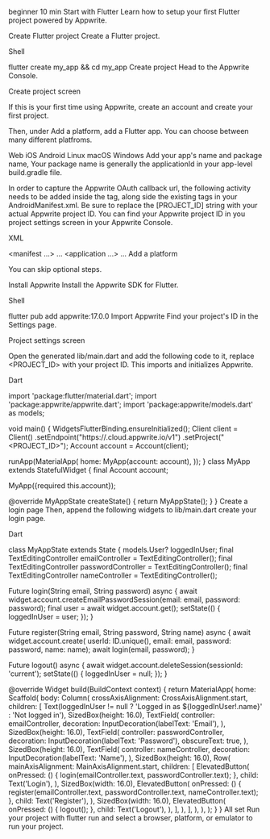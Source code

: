 beginner
10 min
Start with Flutter
Learn how to setup your first Flutter project powered by Appwrite.

Create Flutter project
Create a Flutter project.

Shell

flutter create my_app && cd my_app
Create project
Head to the Appwrite Console.

Create project screen

If this is your first time using Appwrite, create an account and create your first project.

Then, under Add a platform, add a Flutter app. You can choose between many different platfroms.

Web
iOS
Android
Linux
macOS
Windows
Add your app's name and package name, Your package name is generally the applicationId in your app-level build.gradle file.

In order to capture the Appwrite OAuth callback url, the following activity needs to be added inside the <application> tag, along side the existing <activity> tags in your AndroidManifest.xml. Be sure to replace the [PROJECT_ID] string with your actual Appwrite project ID. You can find your Appwrite project ID in you project settings screen in your Appwrite Console.

XML

<manifest ...>
  ...
  <application ...>
    ...
    <!-- Add this inside the `<application>` tag, along side the existing `<activity>` tags -->
    <activity android:name="com.linusu.flutter_web_auth_2.CallbackActivity" android:exported="true">
      <intent-filter android:label="flutter_web_auth_2">
        <action android:name="android.intent.action.VIEW" />
        <category android:name="android.intent.category.DEFAULT" />
        <category android:name="android.intent.category.BROWSABLE" />
        <data android:scheme="appwrite-callback-[PROJECT_ID]" />
      </intent-filter>
    </activity>
  </application>
</manifest>
Add a platform

You can skip optional steps.

Install Appwrite
Install the Appwrite SDK for Flutter.

Shell

flutter pub add appwrite:17.0.0
Import Appwrite
Find your project's ID in the Settings page.

Project settings screen

Open the generated lib/main.dart and add the following code to it, replace <PROJECT_ID> with your project ID. This imports and initializes Appwrite.

Dart

import 'package:flutter/material.dart';
import 'package:appwrite/appwrite.dart';
import 'package:appwrite/models.dart' as models;

void main() {
  WidgetsFlutterBinding.ensureInitialized();
  Client client = Client()
      .setEndpoint("https://<REGION>.cloud.appwrite.io/v1")
      .setProject("<PROJECT_ID>");
  Account account = Account(client);

  runApp(MaterialApp(
    home: MyApp(account: account),
  ));
}
class MyApp extends StatefulWidget {
  final Account account;

  MyApp({required this.account});

  @override
  MyAppState createState() {
    return MyAppState();
  }
}
Create a login page
Then, append the following widgets to lib/main.dart create your login page.

Dart

class MyAppState extends State<MyApp> {
  models.User? loggedInUser;
  final TextEditingController emailController = TextEditingController();
  final TextEditingController passwordController = TextEditingController();
  final TextEditingController nameController = TextEditingController();

  Future<void> login(String email, String password) async {
    await widget.account.createEmailPasswordSession(email: email, password: password);
    final user = await widget.account.get();
    setState(() {
      loggedInUser = user;
    });
  }

  Future<void> register(String email, String password, String name) async {
    await widget.account.create(
        userId: ID.unique(), email: email, password: password, name: name);
    await login(email, password);
  }

  Future<void> logout() async {
    await widget.account.deleteSession(sessionId: 'current');
    setState(() {
      loggedInUser = null;
    });
  }

  @override
  Widget build(BuildContext context) {
    return MaterialApp(
      home: Scaffold(
        body: Column(
          crossAxisAlignment: CrossAxisAlignment.start,
          children: <Widget>[
            Text(loggedInUser != null
                ? 'Logged in as ${loggedInUser!.name}'
                : 'Not logged in'),
            SizedBox(height: 16.0),
            TextField(
              controller: emailController,
              decoration: InputDecoration(labelText: 'Email'),
            ),
            SizedBox(height: 16.0),
            TextField(
              controller: passwordController,
              decoration: InputDecoration(labelText: 'Password'),
              obscureText: true,
            ),
            SizedBox(height: 16.0),
            TextField(
              controller: nameController,
              decoration: InputDecoration(labelText: 'Name'),
            ),
            SizedBox(height: 16.0),
            Row(
              mainAxisAlignment: MainAxisAlignment.start,
              children: <Widget>[
                ElevatedButton(
                  onPressed: () {
                    login(emailController.text, passwordController.text);
                  },
                  child: Text('Login'),
                ),
                SizedBox(width: 16.0),
                ElevatedButton(
                  onPressed: () {
                    register(emailController.text, passwordController.text,
                        nameController.text);
                  },
                  child: Text('Register'),
                ),
                SizedBox(width: 16.0),
                ElevatedButton(
                  onPressed: () {
                    logout();
                  },
                  child: Text('Logout'),
                ),
              ],
            ),
          ],
        ),
      ),
    );
  }
}
All set
Run your project with flutter run and select a browser, platform, or emulator to run your project.